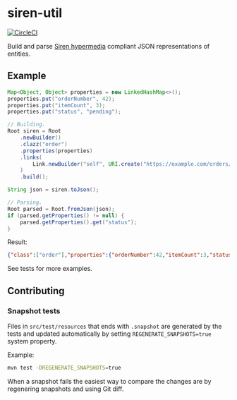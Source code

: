 # siren-util

[![CircleCI](https://circleci.com/gh/capraconsulting/siren-util.svg?style=svg)](https://circleci.com/gh/capraconsulting/siren-util)

Build and parse [Siren hypermedia](https://github.com/kevinswiber/siren)
compliant JSON representations of entities.

## Example

```java
Map<Object, Object> properties = new LinkedHashMap<>();
properties.put("orderNumber", 42);
properties.put("itemCount", 3);
properties.put("status", "pending");

// Building.
Root siren = Root
    .newBuilder()
    .clazz("order")
    .properties(properties)
    .links(
        Link.newBuilder("self", URI.create("https://example.com/orders/42")).build()
    )
    .build();

String json = siren.toJson();

// Parsing.
Root parsed = Root.fromJson(json);
if (parsed.getProperties() != null) {
    parsed.getProperties().get("status");
}
```

Result:

```json
{"class":["order"],"properties":{"orderNumber":42,"itemCount":3,"status":"pending"},"links":[{"rel":["self"],"href":"https://example.com/orders/42"}]}
```

See tests for more examples.

## Contributing

### Snapshot tests

Files in `src/test/resources` that ends with `.snapshot` are generated by
the tests and updated automatically by setting `REGENERATE_SNAPSHOTS=true`
system property.

Example:

```bash
mvn test -DREGENERATE_SNAPSHOTS=true
```

When a snapshot fails the easiest way to compare the changes are by regenering
snapshots and using Git diff.
